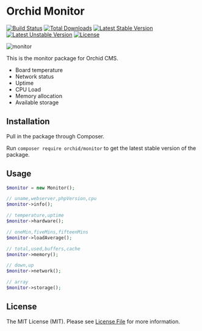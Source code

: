 # Orchid Monitor
[![Build Status](https://travis-ci.org/TheOrchid/Monitor.svg?branch=master)](https://travis-ci.org/TheOrchid/Monitor)
[![Total Downloads](https://poser.pugx.org/orchid/monitor/d/total.svg)](https://packagist.org/packages/orchid/monitor)
[![Latest Stable Version](https://poser.pugx.org/orchid/monitor/v/stable.svg)](https://packagist.org/packages/orchid/monitor)
[![Latest Unstable Version](https://poser.pugx.org/orchid/monitor/v/unstable.svg)](https://packagist.org/packages/orchid/monitor)
[![License](https://poser.pugx.org/orchid/monitor/license.svg)](https://packagist.org/packages/orchid/monitor)



![monitor](https://orchid.software/img/cms/4.png)


This is the monitor package for Orchid CMS.

 * Board temperature
 * Network status
 * Uptime
 * CPU Load
 * Memory allocation
 * Available storage

## Installation

Pull in the package through Composer.

Run `composer require orchid/monitor` to get the latest stable version of the package.

## Usage

```php
$monitor = new Monitor();

// uname,webserver,phpVersion,cpu
$monitor->info();

// temperature,uptime
$monitor->hardware();

// oneMin,fiveMins,fifteenMins
$monitor->loadAverage();

// total,used,buffers,cache
$monitor->memory();

// down,up
$monitor->network();

// array
$monitor->storage();
```


## License

The MIT License (MIT). Please see [License File](LICENSE) for more information.
